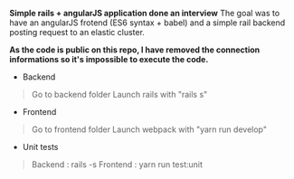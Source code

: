 **Simple rails + angularJS application done an interview**
The goal was to have an angularJS frotend (ES6 syntax + babel) and a simple rail backend posting request to an elastic cluster.

**As the code is public on this repo, I have removed the connection informations so it's impossible to execute the code.**

- Backend
> Go to backend folder
> Launch rails with "rails s"

- Frontend
> Go to frontend folder
> Launch webpack with "yarn run develop"

- Unit tests
> Backend : rails -s
> Frontend : yarn run test:unit

